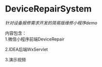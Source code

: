 # DeviceRepairSystem

*针对设备报修需求开发的简易版维修小程序demo*   

内容包含：  
1.微信小程序前端DeviceRepair

2.IDEA后端WxServlet

3.演示视频
